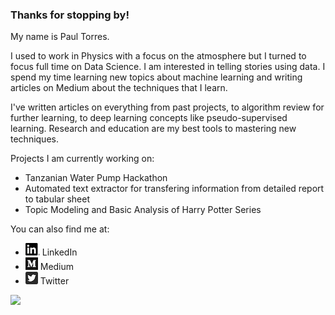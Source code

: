 ### Thanks for stopping by! 

My name is Paul Torres.

I used to work in Physics with a focus on the atmosphere but I turned to focus full time on Data Science. I am interested in telling stories using data. I spend my time learning new topics about machine learning and writing articles on Medium about the techniques that I learn. 

I've written articles on everything from past projects, to algorithm review for further learning, to deep learning concepts like pseudo-supervised learning. Research and education are my best tools to mastering new techniques.

Projects I am currently working on:
* Tanzanian Water Pump Hackathon
* Automated text extractor for transfering information from detailed report to tabular sheet
* Topic Modeling and Basic Analysis of Harry Potter Series


You can also find me at:  
* [![LinkedIn](PNG/LI-In-Bug.png)](https://www.linkedin.com/in/pntorres/) LinkedIn
* [![Medium](PNG/Monogram.png)](https://medium.com/@ptorres001) Medium
* [![Twitter](PNG/Twitter_Social_Icon_Rounded_Square_Color.png)](https://twitter.com/PaulnTorres) Twitter




<img height="180em" src="https://github-readme-stats.vercel.app/api?username=ptorres001&show_icons=true&hide_border=true&&count_private=true&include_all_commits=true" />
